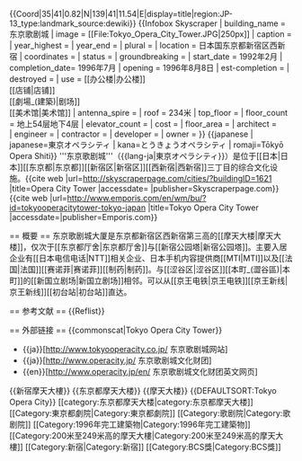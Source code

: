 {{Coord|35|41|0.82|N|139|41|11.54|E|display=title|region:JP-13_type:landmark_source:dewiki}}
{{Infobox Skyscraper
| building_name  = 东京歌剧城
| image          = [[File:Tokyo_Opera_City_Tower.JPG|250px]]
| caption        = 
| year_highest   =
| year_end       =
| plural         =
| location       = 日本国东京都新宿区西新宿
| coordinates    =
| status         =
| groundbreaking =
| start_date     = 1992年2月
| completion_date= 1996年7月
| opening        = 1996年8月8日
| est-completion =
| destroyed      =
| use            = [[办公楼|办公楼]]<br />[[店铺|店铺]]<br />[[劇場_(建築)|剧场]]<br />[[美术馆|美术馆]]
| antenna_spire  =
| roof           = 234米
| top_floor      = 
| floor_count    = 地上54层地下4层
| elevator_count =
| cost           =
| floor_area     = 
| architect      =  
| engineer       =
| contractor     =
| developer      = 
| owner          =
}}
{{japanese
| japanese=東京オペラシティ
| kana=とうきょうオペラシティ
| romaji=Tōkyō Opera Shiti}}
'''东京歌剧城'''（{{lang-ja|東京オペラシティ}}）是位于[[日本|日本]][[东京都|东京都]][[新宿区|新宿区]][[西新宿|西新宿]]三丁目的综合文化设施。<ref name="TOCT SCP">{{cite web |url=http://skyscraperpage.com/cities/?buildingID=1621 |title=Opera City Tower |accessdate= |publisher=Skyscraperpage.com}}</ref><ref name="TOCT EMP">{{cite web |url=http://www.emporis.com/en/wm/bu/?id=tokyooperacitytower-tokyo-japan |title=Tokyo Opera City Tower |accessdate=|publisher=Emporis.com}}</ref>

== 概要 ==
东京歌剧城大厦是东京都新宿区西新宿第三高的[[摩天大楼|摩天大楼]]，仅次于[[东京都厅舍|东京都厅舍]]与[[新宿公园塔|新宿公园塔]]。主要入居企业有[[日本电信电话|NTT]]相关企业、日本手机内容提供商[[MTI|MTI]]以及[[法国|法国]][[赛诺菲|赛诺菲]][[制药|制药]]。与[[涩谷区|涩谷区]][[本町_(澀谷區)|本町]]的[[新国立剧场|新国立剧场]]相邻。可以从[[京王电铁|京王电铁]][[京王新线|京王新线]][[初台站|初台站]]直达。

== 参考文献 ==
{{Reflist}}

== 外部链接 ==
{{commonscat|Tokyo Opera City Tower}}
* {{ja}}[http://www.tokyooperacity.co.jp/ 东京歌剧城网站]
* {{ja}}[http://www.operacity.jp/ 东京歌剧城文化财团]
* {{en}}[http://www.operacity.jp/en/ 东京歌剧城文化财团英文网页]

{{新宿摩天大樓}}
{{东京都摩天大楼}}
{{摩天大楼}}
{{DEFAULTSORT:Tokyo Opera City}}
[[category:东京都摩天大楼|category:东京都摩天大楼]]
[[Category:東京都劇院|Category:東京都劇院]]
[[Category:歌剧院|Category:歌剧院]]
[[Category:1996年完工建築物|Category:1996年完工建築物]]
[[Category:200米至249米高的摩天大樓|Category:200米至249米高的摩天大樓]]
[[Category:新宿|Category:新宿]]
[[Category:BCS獎|Category:BCS獎]]